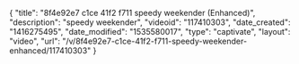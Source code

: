 {
    "title": "8f4e92e7 c1ce 41f2 f711 speedy weekender (Enhanced)",
    "description": "speedy weekender",
    "videoid": "117410303",
    "date_created": "1416275495",
    "date_modified": "1535580017",
    "type": "captivate",
    "layout": "video",
    "url": "\/v\/8f4e92e7-c1ce-41f2-f711-speedy-weekender-enhanced\/117410303"
}